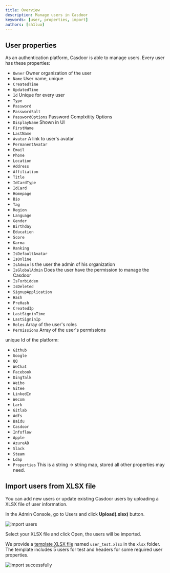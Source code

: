 ```yaml
---
title: Overview
description: Manage users in Casdoor
keywords: [user, properties, import]
authors: [sh1luo]
---
```


## User properties

As an authentication platform, Casdoor is able to manage users. Every user has these properties:

- `Owner` Owner organization of the user
- `Name` User name, unique
- `CreatedTime`
- `UpdatedTime`
- `Id` Unique for every user
- `Type`
- `Password`
- `PasswordSalt`
- `PasswordOptions` Password Complxitity Options
- `DisplayName` Shown in UI
- `FirstName`
- `LastName`
- `Avatar` A link to user's avatar
- `PermanentAvatar`
- `Email`
- `Phone`
- `Location`
- `Address`
- `Affiliation`
- `Title`
- `IdCardType`
- `IdCard`
- `Homepage`
- `Bio`
- `Tag`
- `Region`
- `Language`
- `Gender`
- `Birthday`
- `Education`
- `Score`
- `Karma`
- `Ranking`
- `IsDefaultAvatar`
- `IsOnline`
- `IsAdmin` Is the user the admin of his organization
- `IsGlobalAdmin` Does the user have the permission to manage the Casdoor
- `IsForbidden`
- `IsDeleted`
- `SignupApplication`
- `Hash`
- `PreHash`
- `CreatedIp`
- `LastSigninTime`
- `LastSigninIp`
- `Roles` Array of the user's roles
- `Permissions` Array of the user's permissions

unique Id of the platform:

- `Github`
- `Google`
- `QQ`
- `WeChat`
- `Facebook`
- `DingTalk`
- `Weibo`
- `Gitee`
- `LinkedIn`
- `Wecom`
- `Lark`
- `Gitlab`
- `Adfs`
- `Baidu`
- `Casdoor`
- `Infoflow`
- `Apple`
- `AzureAD`
- `Slack`
- `Steam`
- `Ldap`
- `Properties` This is a string -> string map, stored all other properties may need.

## Import users from XLSX file

You can add new users or update existing Casdoor users by uploading a XLSX file of user information.

In the Admin Console, go to Users and click **Upload(.xlsx)** button.

![import users](/img/user/import_users.png)

Select your XLSX file and click Open, the users will be imported.

We provide a [template XLSX file](https://github.com/casdoor/casdoor/blob/master/xlsx/user_test.xlsx) named `user_test.xlsx` in the `xlsx` folder. The template includes 5 users for test and headers for some required user properties.

![import successfully](/img/user/import_success.png)
